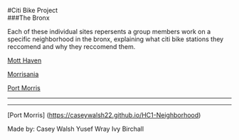 

 #Citi Bike Project                                           
 ###The Bronx

Each of these individual sites repersents a group members work on a specific neighborhood in the bronx, explaining what citi bike stations they reccomend and why they reccomend them.

 [Mott Haven](https://ivybirch.github.io/Honors-Bike-Website-Test/)

 [Morrisania](https://yukiyoshimatsu.github.io/morrisania_neighborhood)

 [Port Morris](http://caseywalsh22.github.io/HC1-Neighborhood)

 ***
 <script src="https://embed.github.com/view/geojson/IvyBirch/Bronx-Citi-Bikes/master/combined_geo.geojson"></script>
 ***

[Port Morris] (https://caseywalsh22.github.io/HC1-Neighborhood)



Made by:
Casey Walsh
Yusef Wray
Ivy Birchall
